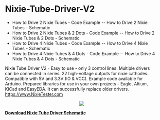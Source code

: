 # Nixie-Tube-Driver-V2
- How to Drive 2 Nixie Tubes - Code Example
-- How to Drive 2 Nixie Tubes - Schematic
- How to Drive 2 Nixie Tubes & 2 Dots - Code Example
-- How to Drive 2 Nixie Tubes & 2 Dots - Schematic
- How to Drive 4 Nixie Tubes - Code Example
-- How to Drive 4 Nixie Tubes - Schematic
- How to Drive 4 Nixie Tubes & 4 Dots - Code Example
-- How to Drive 4 Nixie Tubes & 4 Dots - Schematic

Nixie Tube Driver V2 - Easy to use - only 3 control lines. Multiple drivers can be connected in series. 22 high-voltage outputs for nixie cathodes. Compatible with 5V and 3.3V (IO &amp; VCC). Example code available for Arduino. Prepared libraries for use in your own projects - Eagle, Altium, KiCad and EasyEDA. It can successfully replace older drivers. https://www.NixieTester.com

<p align="center"><img src="https://github.com/marcinsaj/Nixie-Tube-Driver-V2/blob/master/extras/Nixie-Tube-Driver-V2-Schematic.png"></p>

**<a href="https://github.com/marcinsaj/Nixie-Tube-Driver-V2/raw/master/datasheet/Nixie-Tube-Driver-V2-Schematic.pdf">Download Nixie Tube Driver Schematic</a>**
